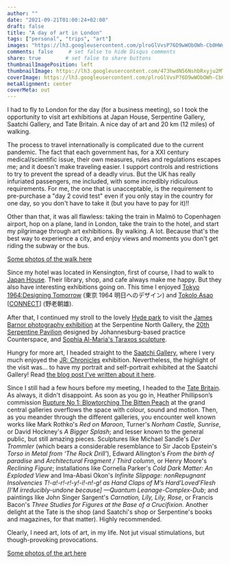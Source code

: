 ```yaml
---
author: ""
date: "2021-09-21T01:00:24+02:00"
draft: false
title: "A day of art in London"
tags: ["personal", "trips", "art"]
images: "https://lh3.googleusercontent.com/plroGlVvsP76D9wWObOWh-Cb0HWuf1TJVUfGE3UxgVU661c4n-GOEIVBJMEeg815WuaO62vFdxx3XtZ4h8al18W3CPhI0dYmXTLBDnIptNrsjOwz7eKALOzLkPOGMVFdm2pdWrbsDOk=w1920-h1080"
comments: false     # set false to hide Disqus comments
share: true        # set false to share buttons
thumbnailImagePosition: left
thumbnailImage: https://lh3.googleusercontent.com/473hwdN56NshbRxyju2MTfRj7sLVAtrjJG1LR2Gh6ipKVrX8swnxa2aNBxSumTMSU01xvnS8kN99ezu6a-eM7u7nNdHN_nqRO6FanxHOIm2nCSEMHBmt_DQIcxeF0CmV8FtrWnk8lmY=w1920-h1080
coverImage: https://lh3.googleusercontent.com/plroGlVvsP76D9wWObOWh-Cb0HWuf1TJVUfGE3UxgVU661c4n-GOEIVBJMEeg815WuaO62vFdxx3XtZ4h8al18W3CPhI0dYmXTLBDnIptNrsjOwz7eKALOzLkPOGMVFdm2pdWrbsDOk=w1920-h1080
metaAlignment: center
coverMeta: out
---
```


I had to fly to London for the day (for a business meeting), so I took the opportunity to visit art exhibitions at Japan House, Serpentine Gallery, Saatchi Gallery, and Tate Britain. A nice day of art and 20 km (12 miles) of walking.

<!--more-->

The process to travel internationally is complicated due to the current pandemic. The fact that each government has, for a XXI century medical/scientific issue, their own measures, rules and regulations escapes me; and it doesn't make traveling easier. I support controls and restrictions to try to prevent the spread of a deadly virus. But the UK has really infuriated passengers, me included, with some incredibly ridiculous requirements. For me, the one that is unacceptable, is the requirement to pre-purchase a "day 2 covid test" even if you only stay in the country for one day, so you don't have to take it (but you have to pay for it)!!

Other than that, it was all flawless: taking the train in Malmö to Copenhagen airport, hop on a plane, land in London, take the train to the hotel, and start my pilgrimage through art exhibitions. By walking. A lot. Because that's the best way to experience a city, and enjoy views and moments you don't get riding the subway or the bus.

[Some photos of the walk here](https://photos.app.goo.gl/6CtqDrWF4RjZTemK6)

Since my hotel was located in Kensington, first of course, I had to walk to [Japan House](https://www.japanhouselondon.uk/). Their library, shop, and cafe always make me happy. But they also have interesting exhibitions going on. This time I enjoyed [Tokyo 1964:Designing Tomorrow](https://www.japanhouselondon.uk/whats-on/2021/tokyo-1964-designing-tomorrow/) (東京 1964 明日へのデザイン) and [Tokolo Asao](https://www.japanhouselondon.uk/discover/stories/tokolo/) [[CONNECT](https://www.japanhouselondon.uk/whats-on/2021/tokolo-asao-connect-individual-and-group/)] (野老朝雄).

After that, I continued my stroll to the lovely [Hyde park](https://www.royalparks.org.uk/parks/hyde-park) to visit the [James Barnor photography exhibition](https://www.serpentinegalleries.org/whats-on/james-barnor/) at the Serpentine North Gallery, the [20th Serpentine Pavilion](https://www.serpentinegalleries.org/whats-on/serpentine-pavilion-2021-designed-by-counterspace/) designed by Johannesburg-based practice Counterspace, and [Sophia Al-Maria's Taraxos sculpture](https://www.serpentinegalleries.org/whats-on/sophia-al-maria-taraxos/).

Hungry for more art, I headed straight to the [Saatchi Gallery](https://www.saatchigallery.com/), where I very much enjoyed the [JR: Chronicles](https://www.saatchigallery.com/exhibition/jr__chronicles) exhibition. Nevertheless, the highlight of the visit was... to have my portrait and self-portrait exhibited at the Saatchi Gallery! Read [the blog post I've written about it here](https://blog.cortell.net/2021/09/my-portrait-and-self-portrait-exhibited-at-the-saatchi-gallery-in-london/).

Since I still had a few hours before my meeting, I headed to the [Tate Britain](https://www.tate.org.uk/visit/tate-britain). As always, it didn't disappoint. As soon as you go in, Heather Phillipson’s commission [Rupture No 1: Blowtorching The Bitten Peach](https://www.tate.org.uk/whats-on/tate-britain/exhibition/heather-phillipson) at the grand central galleries overflows the space with colour, sound and motion. Then, as you meander through the different galleries, you encounter well known works like Mark Rothko's *Red on Maroon*, Turner's *Norham Castle, Sunrise*, or David Hockney's *A Bigger Splash*; and lesser known to the general public, but still amazing pieces. Sculptures like Michael Sandle's *Der Trommler* (which bears a considerable resemblance to Sir Jacob Epstein's *Torso in Metal from ‘The Rock Drill’*), Edward Allington's *From the birth of paradise* and *Architectural Fragment / Third column*, or Henry Moore's *Reclining Figure*; installations like Cornelia Parker's *Cold Dark Matter: An Exploded View* and Ima-Abasi Okon's *Infinite Slippage: nonRepugnant Insolvencies T!-a!-r!-r!-y!-i!-n!-g! as Hand Claps of M’s Hard’Loved’Flesh [I’M irreducibly-undone because] —Quantum Leanage-Complex-Dub*; and paintings like John Singer Sargent's *Carnation, Lily, Lily, Rose*, or Francis Bacon's *Three Studies for Figures at the Base of a Crucifixion*. Another delight at the Tate is the shop (and Saatchi's shop or Serpentine's books and magazines, for that matter). Highly recommended.

Clearly, I need art, lots of art, in my life. Not jut visual stimulations, but though-provoking provocations.

[Some photos of the art here](https://photos.app.goo.gl/YUTkkVibQYXzCnCj9)
